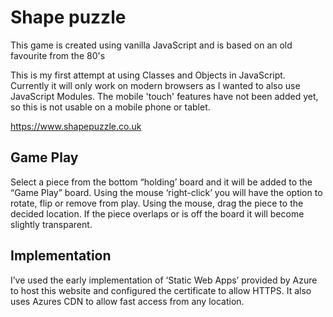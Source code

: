 # Shape puzzle


This game is created using vanilla JavaScript and is based on an old favourite from the 80's

This is my first attempt at using Classes and Objects in JavaScript. Currently it will only work on modern browsers as I wanted to also use JavaScript Modules. The mobile 'touch' features have not been added yet, so this is not usable on a mobile phone or tablet.

https://www.shapepuzzle.co.uk

## Game Play

Select a piece from the bottom “holding’ board and it will be added to the “Game Play” board. Using the mouse ‘right-click’ you will have the option to rotate, flip or remove from play. Using the mouse, drag the piece to the decided location. If the piece overlaps or is off the board it will become slightly transparent.

## Implementation

I’ve used the early implementation of ‘Static Web Apps’ provided by Azure to host this website and configured the certificate to allow HTTPS. It also uses Azures CDN to allow fast access from any location.

